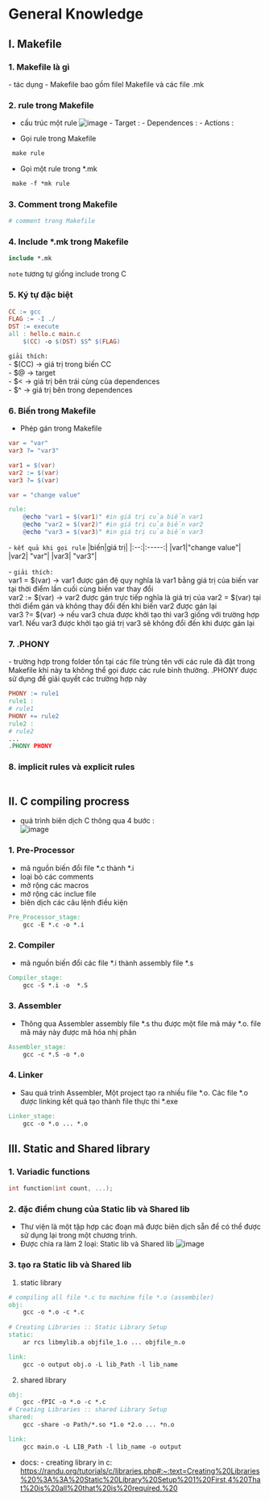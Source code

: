# General Knowledge
## I. Makefile
### 1. Makefile là gì
\- tác dụng
\- Makefile bao gồm filel Makefile và các file .mk
### 2. rule trong Makefile
- cấu trúc một rule
![image](rule.png)
\- Target :
\- Dependences :
\- Actions :

- Gọi rule trong Makefile   
``` Makefile
 make rule
```
- Gọi một rule trong *.mk
``` Makefile
 make -f *mk rule
```

### 3. Comment trong Makefile
```Makefile
# comment trong Makefile
``` 
### 4. Include *.mk trong Makefile
```Makefile
include *.mk
```
``note``  tương tự giống include trong C
### 5. Ký tự đặc biệt 
``` Makefile
CC := gcc
FLAG := -I ./
DST := execute
all : hello.c main.c
    $(CC) -o $(DST) $S^ $(FLAG) 
```

``giải thích:`` \
\- \$\(CC) $\to$ giá trị trong biến CC \
\- \$\@    $\to$ target \
\- \$\<    $\to$ giá trị bên trái cùng của dependences \
\- \$\^    $\to$ giá trị bên trong dependences 

### 6. Biến trong Makefile
- Phép gán trong Makefile

``` Makefile
var = "var"
var3 ?= "var3"

var1 = $(var)
var2 := $(var)
var3 ?= $(var)

var = "change value"

rule:
    @echo "var1 = $(var1)" #in giá trị của biến var1
    @echo "var2 = $(var2)" #in giá trị của biến var2
    @echo "var3 = $(var3)" #in giá trị của biến var3
```
\- `` kết quả khi gọi rule ``
|biến|giá trị|
|:--:|:-----:|
|var1|"change value"|
|var2|  "var"|
|var3|  "var3"|

\- ``giải thích:`` \
var1 \= \$\(var) $\to$ var1 được gán đệ quy nghĩa là var1 bằng giá trị của biến var tại thời điểm lần cuối cùng biến var thay đổi \
var2 \:\= \$\(var) $\to$ var2 được gán trực tiếp nghĩa là giá trị của var2 = \$(var) tại thời điểm gán và không thay đổi đến khi biến var2 được gán lại \
var3 \?\= \$\(var) $\to$ nếu var3 chưa được khởi tạo thì var3 giống với trường hợp var1. Nếu var3 được khởi tạo giá trị var3 sẽ không đổi đến khi được gán lại 
### 7. .PHONY
\- trường hợp trong folder tồn tại các file trùng tên với các rule đã đặt trong Makefile khi này ta không thể gọi được các rule bình thường. .PHONY được sử dụng để giải quyết các trường hợp này
``` Makefile
PHONY := rule1
rule1 :
# rule1
PHONY += rule2
rule2 :
# rule2
...
.PHONY PHONY
```
### 8. implicit rules và explicit rules
``` Makefile

```
## II. C compiling procress
- quá trình biên dịch C thông qua 4 bước : \
![image](c-compilation-process%20.png)
### 1. Pre-Processor
- mã nguồn biến đổi file *.c thành *.i
- loại bỏ các comments
- mở rộng các macros
- mở rộng các inclue file
- biên dịch các câu lệnh điều kiện
```Makefile
Pre_Processor_stage:
    gcc -E *.c -o *.i  
```
### 2. Compiler
- mã nguồn biến đổi các file *.i thành assembly file *.s
```Makefile
Compiler_stage:
    gcc -S *.i -o  *.S
```
### 3. Assembler
- Thông qua Assembler assembly file *.s thu được một file mã máy *.o. file mã máy này được mã hóa nhị phân
```Makefile
Assembler_stage:
    gcc -c *.S -o *.o 
```
### 4. Linker
- Sau quá trình Assembler, Một project tạo ra nhiều file *.o. Các file *.o được linking kết quả tạo thành file thực thi *.exe
```Makefile
Linker_stage:
    gcc -o *.o ... *.o
```
## III. Static and Shared library
### 1. Variadic functions

``` C
int function(int count, ...);
```
### 2. đặc điểm chung của Static lib và Shared lib
- Thư viện là một tập hợp các đoạn mã được biên dịch sẵn để có thể được sử dụng lại trong một chương trình.
- Được chia ra làm 2 loại: Static lib và Shared lib
![image](static_N_share_lib.png)
### 3. tạo ra Static lib và Shared lib
1. static library
``` Makefile
# compiling all file *.c to machine file *.o (assembiler)
obj:
    gcc -o *.o -c *.c
     
# Creating Libraries :: Static Library Setup
static:
    ar rcs libmylib.a objfile_1.o ... objfile_n.o

link:
    gcc -o output obj.o -L lib_Path -l lib_name
```
2. shared library
``` Makefile
obj:
    gcc -fPIC -o *.o -c *.c
# Creating Libraries :: shared Library Setup
shared:
    gcc -share -o Path/*.so *1.o *2.o ... *n.o 

link:
    gcc main.o -L LIB_Path -l lib_name -o output
```
- docs:
\- creating library in c: https://randu.org/tutorials/c/libraries.php#:~:text=Creating%20Libraries%20%3A%3A%20Static%20Library%20Setup%201%20First,4%20That%20is%20all%20that%20is%20required.%20
